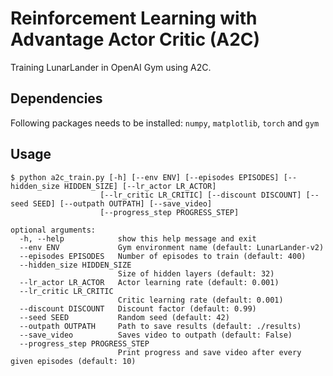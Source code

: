 # Reinforcement Learning with Advantage Actor Critic (A2C)

Training LunarLander in OpenAI Gym using A2C.

## Dependencies
Following packages needs to be installed: `numpy`, `matplotlib`, `torch` and `gym`


## Usage
```
$ python a2c_train.py [-h] [--env ENV] [--episodes EPISODES] [--hidden_size HIDDEN_SIZE] [--lr_actor LR_ACTOR]
                    [--lr_critic LR_CRITIC] [--discount DISCOUNT] [--seed SEED] [--outpath OUTPATH] [--save_video]
                    [--progress_step PROGRESS_STEP]

optional arguments:
  -h, --help            show this help message and exit
  --env ENV             Gym environment name (default: LunarLander-v2)
  --episodes EPISODES   Number of episodes to train (default: 400)
  --hidden_size HIDDEN_SIZE
                        Size of hidden layers (default: 32)
  --lr_actor LR_ACTOR   Actor learning rate (default: 0.001)
  --lr_critic LR_CRITIC
                        Critic learning rate (default: 0.001)
  --discount DISCOUNT   Discount factor (default: 0.99)
  --seed SEED           Random seed (default: 42)
  --outpath OUTPATH     Path to save results (default: ./results)
  --save_video          Saves video to outpath (default: False)
  --progress_step PROGRESS_STEP
                        Print progress and save video after every given episodes (default: 10)
```